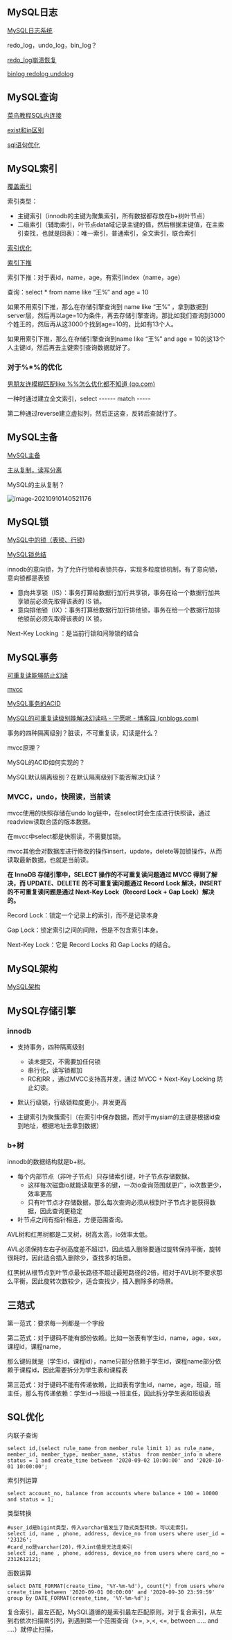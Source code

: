 ## MySQL日志

[MySQL日志系统](https://blog.csdn.net/u010002184/article/details/88526708)

redo_log，undo_log，bin_log？

[redo_log崩溃恢复](https://cloud.tencent.com/developer/article/1417482#:~:text=%E5%B4%A9%E6%BA%83%E6%81%A2%E5%A4%8D.,%E5%B4%A9%E6%BA%83%E6%81%A2%E5%A4%8D%E8%83%BD%E5%8A%9B%E6%98%AF%E6%8C%87InnoDB%E5%8F%AF%E4%BB%A5%E4%BF%9D%E8%AF%81%E6%95%B0%E6%8D%AE%E5%BA%93%E5%9C%A8%E5%BC%82%E5%B8%B8%E5%B4%A9%E6%BA%83%E9%87%8D%E5%90%AF%E5%90%8E%E7%9A%84%E7%8A%B6%E6%80%81%E5%92%8C%E4%BD%BF%E7%94%A8binlog%E6%96%87%E4%BB%B6%E6%81%A2%E5%A4%8D%E5%87%BA%E6%9D%A5%E7%9A%84%E6%95%B0%E6%8D%AE%E5%BA%93%E7%8A%B6%E6%80%81%E4%BF%9D%E6%8C%81%E4%B8%80%E8%87%B4%E3%80%82.)

[binlog redolog undolog](https://mp.weixin.qq.com/s/Lx4TNPLQzYaknR7D3gmOmQ)

## MySQL查询

[菜鸟教程SQL内连接](https://www.runoob.com/sql/sql-join-inner.html)

[exist和in区别](https://blog.csdn.net/qq_27409289/article/details/85963089)

[sql语句优化](https://zhuanlan.zhihu.com/p/265852739)

## MySQL索引

[覆盖索引](https://juejin.cn/post/6844903967365791752)

 索引类型：

- 主键索引（innodb的主键为聚集索引，所有数据都存放在b+树叶节点）
- 二级索引（辅助索引，叶节点data域记录主键的值，然后根据主键值，在主索引查找，也就是回表）：唯一索引，普通索引，全文索引，联合索引

[索引优化](https://zhuanlan.zhihu.com/p/61687047)

[索引下推](https://www.cnblogs.com/Chenjiabing/p/12600926.html)

索引下推：对于表id，name，age。有索引index（name，age）

查询：select * from name like “王%” and age = 10

如果不用索引下推，那么在存储引擎查询到 name like “王%” ，拿到数据到server层，然后再以age=10为条件，再去存储引擎查询。那比如我们查询到3000个姓王的，然后再从这3000个找到age=10的，比如有13个人。

如果用索引下推，那么在存储引擎查询到name like “王%” and age = 10的这13个人主键id，然后再去主键索引查询数据就好了。



### 对于%*%的优化

[男朋友连模糊匹配like %%怎么优化都不知道 (qq.com)](https://mp.weixin.qq.com/s/ygvuP35B_sJAlBHuuEJhfg)

一种时通过建立全文索引，select ------ match -----

第二种通过reverse建立虚拟列，然后正这查，反转后查就行了。



## MySQL主备

[MySQL主备](https://blog.csdn.net/qq_40378034/article/details/91125768)

[主从复制，读写分离](https://zhuanlan.zhihu.com/p/199217698)

MySQL的主从复制？

![image-20210910140521176](https://gitee.com/keke518/MarkDownPicture/raw/master/img/20210910140528.png)

## MySQL锁

[MySQL中的锁（表锁、行锁](https://www.cnblogs.com/chenqionghe/p/4845693.html))

[MySQL锁总结](https://zhuanlan.zhihu.com/p/29150809)

innodb的意向锁，为了允许行锁和表锁共存，实现多粒度锁机制，有了意向锁，意向锁都是表锁

- 意向共享锁（IS）：事务打算给数据行加行共享锁，事务在给一个数据行加共享锁前必须先取得该表的 IS 锁。
- 意向排他锁（IX）：事务打算给数据行加行排他锁，事务在给一个数据行加排他锁前必须先取得该表的 IX 锁。

Next-Key Locking ：是当前行锁和间隙锁的结合



## MySQL事务

[可重复读能够防止幻读](https://cloud.tencent.com/developer/article/1506516)

[mvcc](https://www.jianshu.com/p/d67f0329d3bf)

[MySQL事务的ACID](https://www.cnblogs.com/kismetv/p/10331633.html)

[MySQL的可重复读级别能解决幻读吗 - 宁愿呢 - 博客园 (cnblogs.com)](https://www.cnblogs.com/liyus/p/10556563.html)

事务的四种隔离级别？脏读，不可重复读，幻读是什么？

mvcc原理？

MySQL的ACID如何实现的？

MySQL默认隔离级别？在默认隔离级别下能否解决幻读？

### MVCC，undo，快照读，当前读

mvcc使用的快照存储在undo log链中，在select时会生成进行快照读，通过readview读取合适的版本数据。

在mvcc中select都是快照读，不需要加锁。

mvcc其他会对数据库进行修改的操作insert，update，delete等加锁操作，从而读取最新数据，也就是当前读。

**在 InnoDB 存储引擎中，SELECT 操作的不可重复读问题通过 MVCC 得到了解决，而 UPDATE、DELETE 的不可重复读问题通过 Record Lock 解决，INSERT 的不可重复读问题是通过 Next-Key Lock（Record Lock + Gap Lock）解决的。**

Record Lock：锁定一个记录上的索引，而不是记录本身

Gap Lock：锁定索引之间的间隙，但是不包含索引本身。

Next-Key Lock：它是 Record Locks 和 Gap Locks 的结合。

## MySQL架构

[MySQL架构](https://www.cnblogs.com/michael9/p/12497992.html)



## MySQL存储引擎

### innodb

- 支持事务，四种隔离级别
  - 读未提交，不需要加任何锁
  - 串行化，读写锁都加
  - RC和RR ，通过MVCC支持高并发，通过 MVCC + Next-Key Locking 防止幻读。

- 默认行级锁，行级锁粒度更小，并发更高
- 主键索引为聚簇索引（在索引中保存数据，而对于mysiam的主键是根据id查到地址，根据地址去拿到数据）



### b+树

innodb的数据结构就是b+树。

- 每个内部节点（非叶子节点）只存储索引键，叶子节点存储数据。
  - 这样每次磁盘io就能读取更多的键，一次io查询范围就更广，io次数更少，效率更高
  - 只有叶节点才存储数据，那么每次查询必须从根到叶子节点才能获得数据，因此查询更稳定
- 叶节点之间有指针相连，方便范围查询。



AVL树和红黑树都是二叉树，树高太高，io效率太低。

AVL必须保持左右子树高度差不超过1，因此插入删除要通过旋转保持平衡，旋转很耗时，因此适合插入删除少，查找多的场景。

红黑树从根节点到叶节点最长路径不超过最短路径的2倍，相对于AVL树不要求那么平衡，因此旋转次数较少，适合查找少，插入删除多的场景。





## 三范式

第一范式：要求每一列都是一个字段

第二范式：对于键码不能有部份依赖。比如一张表有学生id，name，age，sex，课程id，课程name，

那么键码就是（学生id，课程id），name只部分依赖于学生id，课程name部分依赖于课程id，因此需要拆分为学生表和课程表

第三范式：对于键码不能有传递依赖，比如表有学生id，name，age，班级，班主任，那么有传递依赖：学生id-->班级-->班主任，因此拆分学生表和班级表





## SQL优化

内联子查询

```
select id,(select rule_name from member_rule limit 1) as rule_name, member_id, member_type, member_name, status  from member_info m where status = 1 and create_time between '2020-09-02 10:00:00' and '2020-10-01 10:00:00';
```

索引列运算

```
select account_no, balance from accounts where balance + 100 = 10000 and status = 1;
```

类型转换

```
#user_id是bigint类型，传入varchar值发生了隐式类型转换，可以走索引。
select id, name , phone, address, device_no from users where user_id = '23126';
#card_no是varchar(20)，传入int值是无法走索引
select id, name , phone, address, device_no from users where card_no = 2312612121;
```

函数运算

```
select DATE_FORMAT(create_time, '%Y-%m-%d'), count(*) from users where create_time between '2020-09-01 00:00:00' and '2020-09-30 23:59:59' group by DATE_FORMAT(create_time, '%Y-%m-%d');
```

复合索引，最左匹配，MySQL遵循的是索引最左匹配原则，对于复合索引，从左到右依次扫描索引列，到遇到第一个范围查询（>=, >,<, <=, between ….. and ….）就停止扫描，

